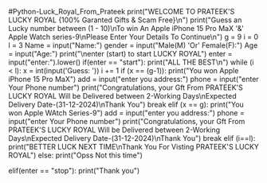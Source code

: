 #Python-Luck_Royal_From_Prateek
print("WELCOME TO PRATEEK'S LUCKY ROYAL {100% Garanted Gifts & Scam Free}\n")
print("Guess an Lucky number between (1 - 10)\nTo win An Apple iPhone 15 Pro MaX '&' Apple Watch series-9\nPlease Enter Your Details To Continue\n")
g = 9
i = 0
l = 3
Name = input("Name:")
gender = input("Male(M) 'Or' Female(F):")
Age = input("Age:")
print("\nenter (start) to start LUCKY ROYAL")
enter = input("enter:").lower()
if(enter == "start"):
 print("ALL THE BEST\n")
 while  (i < l):
    x = int(input('Guess: '))
    i += 1
    if  (x == (g-1)):
        print("You won Apple iPhone 15 Pro MaX")
        add = input("enter you address:")
        phone = input("enter Your Phone number")
        print("Congratulations, your Gft From PRATEEK'S LUCKY ROYAL Will be Delivered between 2-Working Days\nExpected Delivery Date-(31-12-2024)\nThank You")
        break
    elif  (x == g):
        print("You won Apple WAtch Series-9")
        add = input("enter you address:")
        phone = input("enter Your Phone number")
        print("Congratulations, your Gft From PRATEEK'S LUCKY ROYAL Will be Delivered between 2-Working Days\nExpected Delivery Date-(31-12-2024)\nThank You")
        break
    elif (i==l):
       print("BETTER LUCK NEXT TIME\nThank You For Visting PRATEEK'S LUCKY ROYAL")
    else:
        print("Opss Not this time")

elif(enter == "stop"):
   print("Thank you")
